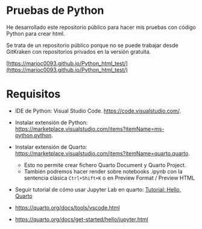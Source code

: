 # Pruebas de Python

He desarrollado este repositorio público para hacer mis pruebas con código Python para crear html.

Se trata de un repositorio público porque no se puede trabajar desde GitKraken con repositorios privados en la versión gratuita.

[https://marioc0093.github.io/Python_html_test/](https://marioc0093.github.io/Python_html_test/)

# Requisitos

- IDE de Python: Visual Studio Code. https://code.visualstudio.com/.
- Instalar extensión de Python: https://marketplace.visualstudio.com/items?itemName=ms-python.python.
- Instalar extensión de Quarto: https://marketplace.visualstudio.com/items?itemName=quarto.quarto.
  - Esto no permite crear fichero Quarto Document y Quarto Project.
  - También podremos hacer render sobre notebooks .ipynb con la sentencia clásica `Ctrl+Shift+K` o en Preview Format / Preview HTML
- Seguir tutorial de cómo usar Jupyter Lab en quarto: [Tutorial: Hello, Quarto](https://quarto.org/docs/get-started/hello/jupyter.html)



- https://quarto.org/docs/tools/vscode.html
- https://quarto.org/docs/get-started/hello/jupyter.html
